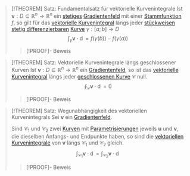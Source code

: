 >[!THEOREM] Satz: Fundamentalsatz für vektorielle Kurvenintegrale
>Ist $\boldsymbol{v}:D\subseteq\mathbb{R}^n\to\mathbb{R}^n$ ein [stetiges](../Stetigkeit%20von%20Vektorfeldern.md) [Gradientenfeld](Gradientenfeld%20und%20Stammfunktion.md) mit einer [Stammfunktion](Gradientenfeld%20und%20Stammfunktion.md) $f$, so gilt für das [vektorielle Kurvenintegral](../Integration/Vektorielles%20Kurvenintegral.md) längs jeder [stückweisen stetig differenzierbaren](../../Kurven/Differentiation/Differenzierbarkeit%20von%20Kurven.md) [Kurve](../../Kurven/Kurve.md) $\gamma: [a;b]\to D$
>$$\int_\gamma \boldsymbol{v}\cdot\mathop{\mathrm{d}\vec{s}} = f(\gamma(b))-f(\gamma (a))$$
>>[!PROOF]- Beweis

>[!THEOREM] Satz: Vektorielle Kurvenintegrale längs geschlossener Kurven
>Ist $\boldsymbol{v}: D\subseteq\mathbb{R}^n\to \mathbb{R}^n$ ein [Gradientenfeld](../../Skalarfelder/Differentiation/Gradient.md), so ist das [vektorielle Kurvenintegral](../Integration/Vektorielles%20Kurvenintegral.md) längs jeder [geschlossenen Kurve](../../Kurven/Geschlossene%20Kurve.md) $\mathcal{C}$ null.
>$$\oint_\mathcal{C}\boldsymbol{v}\cdot\mathop{\mathrm{d}\vec{s}} = 0$$
>>[!PROOF]- Beweis

>[!THEOREM] Satz: Wegunabhängigkeit des vektoriellen Kurvenintegrals
>Sei $\boldsymbol{v}$ ein [Gradientenfeld](Gradientenfeld%20und%20Stammfunktion.md).
>
>Sind $\mathcal{C}_1$ und $\mathcal{C}_2$ zwei [Kurven](../../Kurven/Kurve.md) mit [Parametrisierungen](../../Kurven/Kurve.md) jeweils $\mathbf{u}$ und $\mathbf{v}$, die dieselben Anfangs- und Endpunkte haben, so sind die [vektoriellen Kurvenintegrale](../Integration/Vektorielles%20Kurvenintegral.md) von $\boldsymbol{v}$ längs $\mathcal{C}_1$ und $\mathcal{C}_2$ gleich.
>$$\int_{\mathcal{C}_1} \boldsymbol{v}\cdot \mathop{\mathrm{d}\vec{s}} = \int_{\mathcal{C}_2} \boldsymbol{v}\cdot \mathop{\mathrm{d}\vec{s}}$$
>>[!PROOF]- Beweis
